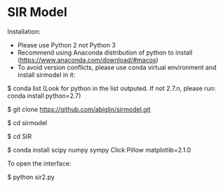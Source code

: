 SIR Model
======

Installation:

* Please use Python 2 not Python 3 
* Recommend using Anaconda distribution of python to install (https://www.anaconda.com/download/#macos)
* To avoid version conflicts, please use conda virtual environment and install sirmodel in it: 

$ conda list
  (Look for python in the list outputed. If not 2.7.n, please run: 
   conda install python=2.7)

$ git clone https://github.com/abiglin/sirmodel.git

$ cd sirmodel

$ cd SIR

$ conda install scipy numpy sympy Click Pillow matplotlib=2.1.0

To open the interface:

$ python sir2.py


